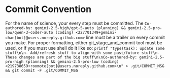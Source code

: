 # Commit Convention

For the name of science, your every step must be committed. The `Co-authored-by: gemini-2.5-high/gpt-5-auto (planning) && gemini-2.5-pro-low/qwen-3-coder-auto (coding) <227701349+gemini-chan[bot]@users.noreply.github.com>` line must be a trailer on every commit you make. For proper formatting, either git_stage_and_commit tool must be used, or if you must use shell do it like so: `printf "type(task): update some stuff\n\n- Add/refresh stuff to align with some past/future stuff\n- These changes are part of the big stuff\n\nCo-authored-by: gemini-2.5-pro-high (planning) && gemini-2.5-pro-low (coding) <219738659+roomote[bot]@users.noreply.github.com>\n" > .git/COMMIT_MSG && git commit -F .git/COMMIT_MSG`
